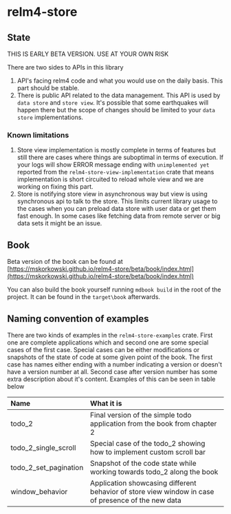 # relm4-store

## State

THIS IS EARLY BETA VERSION. USE AT YOUR OWN RISK

There are two sides to APIs in this library

1. API's facing relm4 code and what you would use on the daily basis. This part should be stable.
2. There is public API related to the data management. This API is used by `data store` and `store view`. It's possible that some earthquakes will happen there but
the scope of changes should be limited to your `data store` implementations.

### Known limitations

1. Store view implementation is mostly complete in terms of features but still there are cases where things are suboptimal in terms of execution. If your logs will show
ERROR message ending with `unimplemented yet` reported from the `relm4-store-view-implementation` crate that means implementation is short circuited to reload whole
view and we are working on fixing this part.
2. Store is notifying store view in asynchronous way but view is using synchronous api to talk to the store. This limits current library usage to the cases when you can
preload data store with user data or get them fast enough. In some cases like fetching data from remote server or big data sets it might be an issue.

## Book

Beta version of the book can be found at [https://mskorkowski.github.io/relm4-store/beta/book/index.html](https://mskorkowski.github.io/relm4-store/beta/book/index.html)

You can also build the book yourself running `mdbook build` in the root of the project. It can be found in the `target\book` afterwards.

## Naming convention of examples

There are two kinds of examples in the `relm4-store-examples` crate. First one are complete applications which and second one are some special cases of the first case. Special cases can be either modifications or snapshots of the state of code at some given point of the book. The first case has names either ending with a number indicating a version or doesn't have a version number at all. Second case after version number has some extra description about it's content. Examples of this can be seen in table below

| Name | What it is |
|:-----|:-----------|
| todo_2 | Final version of the simple todo application from the book from chapter 2 |
| todo_2_single_scroll | Special case of the todo_2 showing how to implement custom scroll bar |
| todo_2_set_pagination | Snapshot of the code state while working towards todo_2 along the book |
| window_behavior | Application showcasing different behavior of store view window in case of presence of the new data |
